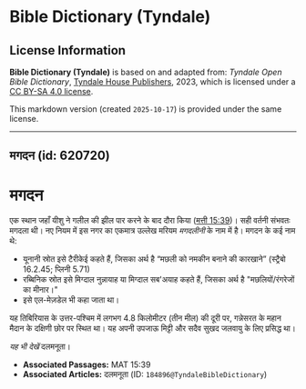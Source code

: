 # Bible Dictionary (Tyndale)

## License Information

**Bible Dictionary (Tyndale)** is based on and adapted from: _Tyndale Open Bible Dictionary_, [Tyndale House Publishers](https://tyndaleopenresources.com/), 2023, which is licensed under a [CC BY-SA 4.0 license](https://creativecommons.org/licenses/by-sa/4.0/legalcode.en).

This markdown version (created `2025-10-17`) is provided under the same license.



--------------------------------

## मगदन (id: 620720)

मगदन
====

एक स्थान जहाँ यीशु ने गलील की झील पार करने के बाद दौरा किया ([मत्ती 15:39](https://ref.ly/Matt15:39))। सही वर्तनी संभवतः मगदला थी। नए नियम में इस नगर का एकमात्र उल्लेख मरियम *मगदलीनी* के नाम में है। मगदन के कई नाम थे:

* यूनानी स्रोत इसे टैरीकेई कहते हैं, जिसका अर्थ है “मछली को नमकीन बनाने की कारखाने” (स्ट्रैबो 16\.2\.45; प्लिनी 5\.71\)
* रब्बिनिक स्रोत इसे मिग्दाल नुन्नायाह या मिग्दाल सब'अयाह कहते हैं, जिसका अर्थ है "मछलियों/रंगरेजों का मीनार।"
* इसे एल\-मेज़डेल भी कहा जाता था।

यह तिबिरियास के उत्तर\-पश्चिम में लगभग 4\.8 किलोमीटर (तीन मील) की दूरी पर, गन्नेसरत के महान मैदान के दक्षिणी छोर पर स्थित था। यह अपनी उपजाऊ मिट्टी और सदैव सुखद जलवायु के लिए प्रसिद्ध था।

*यह भी देखें* दलमनूता।

* **Associated Passages:** MAT 15:39
* **Associated Articles:** दलमनूता (ID: `184896@TyndaleBibleDictionary`)

